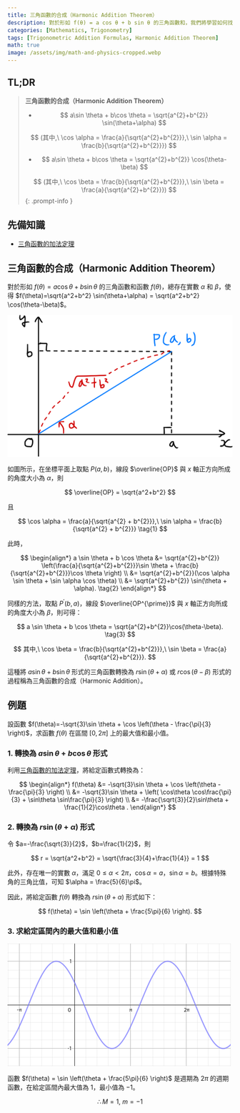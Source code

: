 ```yaml
---
title: 三角函數的合成（Harmonic Addition Theorem）
description: 對於形如 f(θ) = a cos θ + b sin θ 的三角函數和，我們將學習如何找到對應的單一三角函數 r sin(θ+α) 或 r cos(θ-β)。
categories: [Mathematics, Trigonometry]
tags: [Trigonometric Addition Formulas, Harmonic Addition Theorem]
math: true
image: /assets/img/math-and-physics-cropped.webp
---
```

## TL;DR
> **三角函數的合成（Harmonic Addition Theorem）**
>
> - $$ a\sin \theta + b\cos \theta = \sqrt{a^{2}+b^{2}} \sin(\theta+\alpha) $$
>
> $$ (其中,\ \cos \alpha = \frac{a}{\sqrt{a^{2}+b^{2}}},\ \sin \alpha = \frac{b}{\sqrt{a^{2}+b^{2}}}) $$
>
> - $$ a\sin \theta + b\cos \theta = \sqrt{a^{2}+b^{2}} \cos(\theta-\beta) $$
>
> $$ (其中,\ \cos \beta = \frac{b}{\sqrt{a^{2}+b^{2}}},\ \sin \beta = \frac{a}{\sqrt{a^{2}+b^{2}}}) $$
{: .prompt-info }

## 先備知識
- [三角函數的加法定理](/posts/trigonometric-addition-formulas)

## 三角函數的合成（Harmonic Addition Theorem）
對於形如 $f(\theta) = a \cos \theta + b \sin \theta$ 的三角函數和函數 $f(\theta)$，總存在實數 $\alpha$ 和 $\beta$，使得 $f(\theta)=\sqrt{a^2+b^2} \sin(\theta+\alpha) = \sqrt{a^2+b^2} \cos(\theta-\beta)$。

![Harmonic Addition Theorem 的幾何推導](/assets/img/trigonometry/harmonic-addition.png)

如圖所示，在坐標平面上取點 $P(a,b)$，線段 $\overline{OP}$ 與 $x$ 軸正方向所成的角度大小為 $\alpha$，則

$$ \overline{OP} = \sqrt{a^2+b^2} $$

且

$$ \cos \alpha = \frac{a}{\sqrt{a^{2} + b^{2}}},\ \sin \alpha = \frac{b}{\sqrt{a^{2} + b^{2}}} \tag{1} $$

此時，

$$ \begin{align*}
a \sin \theta + b \cos \theta &= \sqrt{a^{2}+b^{2}} \left(\frac{a}{\sqrt{a^{2}+b^{2}}}\sin \theta + \frac{b}{\sqrt{a^{2}+b^{2}}}\cos \theta \right) \\
&= \sqrt{a^{2}+b^{2}}(\cos \alpha \sin \theta + \sin \alpha \cos \theta) \\
&= \sqrt{a^{2}+b^{2}} \sin(\theta + \alpha). \tag{2}
\end{align*} $$

同樣的方法，取點 $P^{\prime}(b,a)$，線段 $\overline{OP^{\prime}}$ 與 $x$ 軸正方向所成的角度大小為 $\beta$，則可得：

$$ a \sin \theta + b \cos \theta = \sqrt{a^{2}+b^{2}}\cos(\theta-\beta). \tag{3} $$

$$ 其中,\ \cos \beta = \frac{b}{\sqrt{a^{2}+b^{2}}},\ \sin \beta = \frac{a}{\sqrt{a^{2}+b^{2}}}. $$

這種將 $a \sin \theta + b \sin \theta$ 形式的三角函數轉換為 $r\sin(\theta+\alpha)$ 或 $r\cos(\theta-\beta)$ 形式的過程稱為三角函數的合成（Harmonic Addition）。

## 例題
設函數 $f(\theta)=-\sqrt{3}\sin \theta + \cos \left(\theta - \frac{\pi}{3} \right)$，求函數 $f(\theta)$ 在區間 $[0, 2\pi]$ 上的最大值和最小值。

### 1. 轉換為 $a\sin\theta + b\cos\theta$ 形式
利用[三角函數的加法定理](/posts/trigonometric-addition-formulas)，將給定函數式轉換為：

$$ \begin{align*}
f(\theta) &= -\sqrt{3}\sin \theta + \cos \left(\theta - \frac{\pi}{3} \right) \\
&= -\sqrt{3}\sin \theta + \left( \cos\theta \cos\frac{\pi}{3} + \sin\theta \sin\frac{\pi}{3} \right) \\
&= -\frac{\sqrt{3}}{2}\sin\theta + \frac{1}{2}\cos\theta .
\end{align*} $$

### 2. 轉換為 $r\sin(\theta+\alpha)$ 形式
令 $a=-\frac{\sqrt{3}}{2}$，$b=\frac{1}{2}$，則

$$ r = \sqrt{a^2+b^2} = \sqrt{\frac{3}{4}+\frac{1}{4}} = 1 $$

此外，存在唯一的實數 $\alpha$，滿足 $0 \leq \alpha<2\pi$，$\cos\alpha = a$，$\sin\alpha = b$。根據特殊角的三角比值，可知 $\alpha = \frac{5}{6}\pi$。

因此，將給定函數 $f(\theta)$ 轉換為 $r\sin(\theta+\alpha)$ 形式如下：

$$ f(\theta) = \sin \left(\theta + \frac{5\pi}{6} \right). $$

### 3. 求給定區間內的最大值和最小值
![給定函數的圖形](/assets/img/trigonometry/harmonic-addition-ex-graph.png)

函數 $f(\theta) = \sin \left(\theta + \frac{5\pi}{6} \right)$ 是週期為 $2\pi$ 的週期函數，在給定區間內最大值為 $1$，最小值為 $-1$。

$$ \therefore M=1,\ m=-1$$

